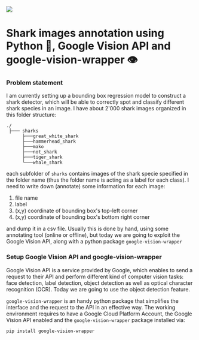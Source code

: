 <image src="../assets/shark_annotation.png">

# Shark images annotation using Python 🐍, Google Vision API and google-vision-wrapper 👁

### Problem statement 
I am currently setting up a bounding box regression model to construct a shark detector, which will be able to correctly spot and classify different shark species in an image. I have about 2'000 shark images organized in this folder structure:
 
 ```
 ./
  ├─── sharks
       ├───great_white_shark
       ├───hammerhead_shark
       ├───mako
       ├───not_shark
       ├───tiger_shark
       └───whale_shark
 ```
  
 each subfolder of ```sharks``` contains images of the shark specie specified in the folder name (thus the folder name is acting as a label for each class). I need to write down (annotate) some information for each image:
 
 1. file name
 2. label
 3. (x,y) coordinate of bounding box's top-left corner
 4. (x,y) coordinate of bounding box's bottom right corner
 
 and dump it in a csv file. Usually this is done by hand, using some annotating tool (online or offline), but today we are going to exploit the Google Vision API, along with a python package ```google-vision-wrapper```

### Setup Google Vision API and google-vision-wrapper
Google Vision API is a service provided by Google, which enables to send a request to their API and perform different kind of computer vision tasks: face detection, label detection, object detection as well as optical character recognition (OCR). Today we are going to use the object detection feature.  
 
```google-vision-wrapper``` is an handy python package that simplifies the interface and the request to the API in an effective way. The working environment requires to have a Google Cloud Platform Account, the Google Vision API enabled and the ```google-vision-wrapper``` package installed via:
 
 ```pip install google-vision-wrapper```
 
 
